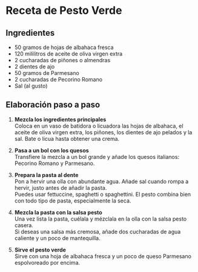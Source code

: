 # Receta de Pesto Verde

## Ingredientes

- 50 gramos de hojas de albahaca fresca  
- 120 mililitros de aceite de oliva virgen extra  
- 2 cucharadas de piñones o almendras  
- 2 dientes de ajo  
- 50 gramos de Parmesano  
- 2 cucharadas de Pecorino Romano  
- Sal (al gusto)

## Elaboración paso a paso

1. **Mezcla los ingredientes principales**  
   Coloca en un vaso de batidora o licuadora las hojas de albahaca, el aceite de oliva virgen extra, los piñones, los dientes de ajo pelados y la sal. Bate o licua hasta obtener una crema.

2. **Pasa a un bol con los quesos**  
   Transfiere la mezcla a un bol grande y añade los quesos italianos: Pecorino Romano y Parmesano.

3. **Prepara la pasta al dente**  
   Pon a hervir una olla con abundante agua. Añade sal cuando rompa a hervir, justo antes de añadir la pasta.  
   Puedes usar fettuccine, spaghetti o spaghettini. El pesto combina bien con todo tipo de pasta, especialmente la seca.

4. **Mezcla la pasta con la salsa pesto**  
   Una vez lista la pasta, cuélala y mézclala en la olla con la salsa pesto casera.  
   Si deseas una salsa más cremosa, añade dos cucharadas de agua caliente y un poco de mantequilla.

5. **Sirve el pesto verde**  
   Sirve con una hoja de albahaca fresca y un poco de queso Parmesano espolvoreado por encima.
